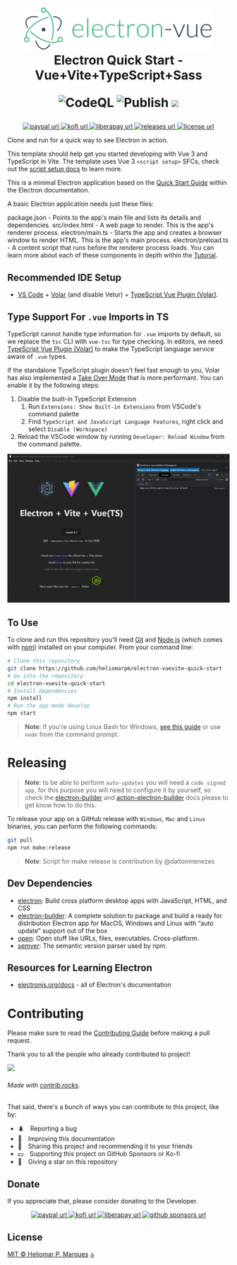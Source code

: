 <span id="top"></span>
<h1 align="center">
  <img src="./public/logo.png" alt="electron-vue" width="428" />
  <br> Electron Quick Start - Vue+Vite+TypeScript+Sass

  ![CodeQL](https://github.com/heliomarpm/electron-vuevite-quick-start/actions/workflows/codeql-analysis.yml/badge.svg) ![Publish](https://github.com/heliomarpm/electron-vuevite-quick-start/actions/workflows/publish.yml/badge.svg) <a href="https://navto.me/heliomarpm" target="_blank"><img src="https://navto.me/assets/navigatetome-brand.png" width="32"/></a>

</h1>

<p align="center">
  <!-- PayPal -->
  <a href="https://bit.ly/support-heliomarpm" target="_blank" rel="noopener noreferrer">
    <img alt="paypal url" src="https://img.shields.io/badge/donate%20on-paypal-1C1E26?style=for-the-badge&labelColor=1C1E26&color=0475fe"/>
  </a>
  <!-- Ko-fi -->
  <a href="https://ko-fi.com/heliomarpm" target="_blank" rel="noopener noreferrer">
    <img alt="kofi url" src="https://img.shields.io/badge/kofi-1C1E26?style=for-the-badge&labelColor=1C1E26&color=ff5f5f"/>
  </a>
  <!-- LiberaPay -->  
  <a href="https://liberapay.com/heliomarpm" target="_blank" rel="noopener noreferrer">
     <img alt="liberapay url" src="https://img.shields.io/badge/liberapay-1C1E26?style=for-the-badge&labelColor=1C1E26&color=f6c915"/>
  </a>
  <!-- Version -->
  <a href="https://github.com/heliomarpm/electron-vuevite-quick-start/releases" target="_blank" rel="noopener noreferrer">
     <img alt="releases url" src="https://img.shields.io/github/v/release/heliomarpm/electron-vuevite-quick-start?style=for-the-badge&labelColor=1C1E26&color=2ea043"/>
  </a>  
  <!-- License -->
  <a href="https://github.com/heliomarpm/electron-vuevite-quick-start/blob/main/LICENSE" target="_blank" rel="noopener noreferrer">
    <img alt="license url" src="https://img.shields.io/badge/license%20-MIT-1C1E26?style=for-the-badge&labelColor=1C1E26&color=61ffca"/>
  </a>
</p>


Clone and run for a quick way to see Electron in action.

This template should help get you started developing with Vue 3 and TypeScript in Vite. The template uses Vue 3 `<script setup>` SFCs, check out the [script setup docs](https://v3.vuejs.org/api/sfc-script-setup.html#sfc-script-setup) to learn more.

This is a minimal Electron application based on the [Quick Start Guide](https://electronjs.org/docs/latest/tutorial/quick-start) within the Electron documentation.

A basic Electron application needs just these files:

package.json - Points to the app's main file and lists its details and dependencies.
src/index.html - A web page to render. This is the app's renderer process.
electron/main.ts - Starts the app and creates a browser window to render HTML. This is the app's main process.
electron/preload.ts - A content script that runs before the renderer process loads.
You can learn more about each of these components in depth within the [Tutorial](https://electronjs.org/docs/latest/tutorial/tutorial-prerequisites).


## Recommended IDE Setup

- [VS Code](https://code.visualstudio.com/) + [Volar](https://marketplace.visualstudio.com/items?itemName=Vue.volar) (and disable Vetur) + [TypeScript Vue Plugin (Volar)](https://marketplace.visualstudio.com/items?itemName=Vue.vscode-typescript-vue-plugin).

## Type Support For `.vue` Imports in TS

TypeScript cannot handle type information for `.vue` imports by default, so we replace the `tsc` CLI with `vue-tsc` for type checking. In editors, we need [TypeScript Vue Plugin (Volar)](https://marketplace.visualstudio.com/items?itemName=Vue.vscode-typescript-vue-plugin) to make the TypeScript language service aware of `.vue` types.

If the standalone TypeScript plugin doesn't feel fast enough to you, Volar has also implemented a [Take Over Mode](https://github.com/johnsoncodehk/volar/discussions/471#discussioncomment-1361669) that is more performant. You can enable it by the following steps:

1. Disable the built-in TypeScript Extension
   1. Run `Extensions: Show Built-in Extensions` from VSCode's command palette
   2. Find `TypeScript and JavaScript Language Features`, right click and select `Disable (Workspace)`
2. Reload the VSCode window by running `Developer: Reload Window` from the command palette.
   


<p align="center">
  <a href="#electron-app">
    <img alt="preview" src="https://raw.githubusercontent.com/heliomarpm/screenshots/main/electron-vuevite-quick-start.png" >
  </a>
</p>

## To Use

To clone and run this repository you'll need [Git](https://git-scm.com) and [Node.js](https://nodejs.org/en/download/) (which comes with [npm](http://npmjs.com)) installed on your computer. From your command line:

```bash
# Clone this repository
git clone https://github.com/heliomarpm/electron-vuevite-quick-start
# Go into the repository
cd electron-vuevite-quick-start
# Install dependencies
npm install
# Run the app mode develop
npm start
```

> **Note**: If you're using Linux Bash for Windows, [see this guide](https://www.howtogeek.com/261575/how-to-run-graphical-linux-desktop-applications-from-windows-10s-bash-shell/) or use `node` from the command prompt.


# Releasing
> **Note**: to be able to perform `auto-updates` you will need a `code signed app`, for this purpose you will need to configure it by yourself, so check the [electron-builder](https://www.electron.build/code-signing) and [action-electron-builder](https://github.com/samuelmeuli/action-electron-builder#code-signing) docs please to get know how to do this.

To release your app on a GitHub release with `Windows`, `Mac` and `Linux` binaries, you can perform the following commands:

```bash
git pull
npm run make:release
```

> **Note**: Script for make release is contribution by @daltonmenezes


## Dev Dependencies

- [electron](https://ghub.io/electron): Build cross platform desktop apps with JavaScript, HTML, and CSS
- [electron-builder](https://ghub.io/electron-builder): A complete solution to package and build a ready for distribution Electron app for MacOS, Windows and Linux with “auto update” support out of the box
- [open](https://ghub.io/open): Open stuff like URLs, files, executables. Cross-platform.
- [semver](https://ghub.io/semver): The semantic version parser used by npm.

## Resources for Learning Electron

- [electronjs.org/docs](https://electronjs.org/docs) - all of Electron's documentation

# Contributing

Please make sure to read the [Contributing Guide](https://github.com/heliomarpm/electron-vuevite-quick-start/blob/master/docs/CONTRIBUTING.md) before making a pull request.


Thank you to all the people who already contributed to project!

<a href="https://github.com/heliomarpm/electron-vuevite-quick-start/graphs/contributors" target="_blank">
  <img src="https://contrib.rocks/image?repo=heliomarpm/electron-vuevite-quick-start" />
</a>

###### Made with [contrib.rocks](https://contrib.rocks).

That said, there's a bunch of ways you can contribute to this project, like by:

- :beetle: Reporting a bug
- :page_facing_up: Improving this documentation
- :rotating_light: Sharing this project and recommending it to your friends
- :dollar: Supporting this project on GitHub Sponsors or Ko-fi
- :star2: Giving a star on this repository


## Donate

If you appreciate that, please consider donating to the Developer.

<p align="center">
  <!-- PayPal -->
  <a href="https://bit.ly/paypal-udeler" target="_blank" rel="noopener noreferrer">
    <img alt="paypal url" src="https://img.shields.io/badge/donate%20on-paypal-1C1E26?style=for-the-badge&labelColor=1C1E26&color=0475fe"/>
  </a>
  <!-- Ko-fi -->
  <a href="https://ko-fi.com/heliomarpm" target="_blank" rel="noopener noreferrer">
    <img alt="kofi url" src="https://img.shields.io/badge/kofi-1C1E26?style=for-the-badge&labelColor=1C1E26&color=ff5f5f"/>
  </a>
  <!-- LiberaPay -->  
  <a href="https://liberapay.com/heliomarpm" target="_blank" rel="noopener noreferrer">
     <img alt="liberapay url" src="https://img.shields.io/badge/liberapay-1C1E26?style=for-the-badge&labelColor=1C1E26&color=f6c915"/>
  </a>  
  <!-- GitHub Sponsors -->
  <a href="https://github.com/sponsors/heliomarpm" target="_blank" rel="noopener noreferrer">
    <img alt="github sponsors url" src="https://img.shields.io/badge/GitHub%20-Sponsor-1C1E26?style=for-the-badge&labelColor=1C1E26&color=db61a2"/>
  </a>
</p>

## License

[MIT © Heliomar P. Marques](https://github.com/heliomarpm/electron-vuevite-quick-start/blob/main/LICENSE) <a href="#top">🔝</a>
